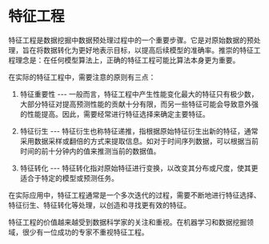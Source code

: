 # 特征工程
特征工程是数据挖掘中数据预处理过程中的一个重要步骤。它是对原始数据的预处理，旨在将数据转化为更好地表示目标，以提高后续模型的准确率。推崇的特征工程理念是：在任何模型算法上，正确的特征工程可能比算法本身更为重要。

在实际的特征工程中，需要注意的原则有三点：

1. 特征重要性 --- 一般而言，特征工程中产生性能变化最大的特征只有极少数，大部分特征对提高预测性能的贡献十分有限，而另一些特征可能会导致意外强的性能提高。因此，需要经常进行特征选择来确定主要特征。

2. 特征衍生 --- 特征衍生也称特征递推，指根据原始特征衍生出新的特征，通常采用数据采样或翻倍的方式来提取信息。如对于时间序列数据，可以根据当前时间的前十分钟内的值来推测当前的数据值。

3. 特征转化 --- 特征转化指对原始特征进行变换，以改变其分布或尺度，使其更适合于特定的模型或预测任务。

在实际应用中，特征工程通常是一个多次迭代的过程，需要不断地进行特征选择、特征衍生、特征转化等处理，以创造和寻找更有效的特征。

特征工程的价值越来越受到数据科学家的关注和重视。在机器学习和数据挖掘领域，很少有一位成功的专家不重视特征工程。

